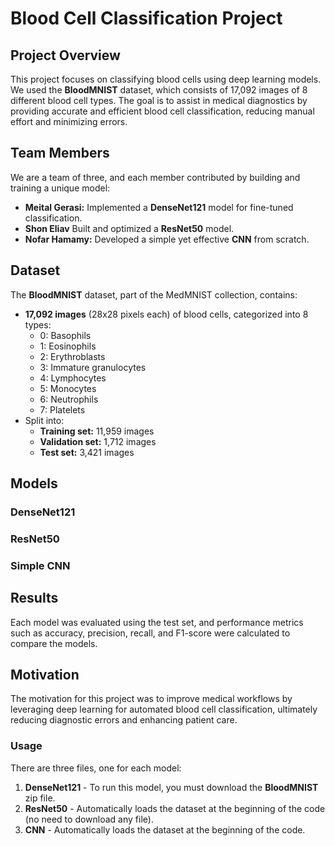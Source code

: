 # Blood Cell Classification Project

## Project Overview
This project focuses on classifying blood cells using deep learning models. We used the **BloodMNIST** dataset, which consists of 17,092 images of 8 different blood cell types. The goal is to assist in medical diagnostics by providing accurate and efficient blood cell classification, reducing manual effort and minimizing errors.

## Team Members
We are a team of three, and each member contributed by building and training a unique model:
- **Meital Gerasi:** Implemented a **DenseNet121** model for fine-tuned classification.
- **Shon Eliav** Built and optimized a **ResNet50** model.
- **Nofar Hamamy:** Developed a simple yet effective **CNN** from scratch.

## Dataset
The **BloodMNIST** dataset, part of the MedMNIST collection, contains:
- **17,092 images** (28x28 pixels each) of blood cells, categorized into 8 types:
  - 0: Basophils
  - 1: Eosinophils
  - 2: Erythroblasts
  - 3: Immature granulocytes
  - 4: Lymphocytes
  - 5: Monocytes
  - 6: Neutrophils
  - 7: Platelets
- Split into:
  - **Training set:** 11,959 images
  - **Validation set:** 1,712 images
  - **Test set:** 3,421 images

## Models
### DenseNet121
### ResNet50
### Simple CNN

## Results
Each model was evaluated using the test set, and performance metrics such as accuracy, precision, recall, and F1-score were calculated to compare the models.


## Motivation
The motivation for this project was to improve medical workflows by leveraging deep learning for automated blood cell classification, ultimately reducing diagnostic errors and enhancing patient care.

### Usage  

There are three files, one for each model:  

1. **DenseNet121** - To run this model, you must download the **BloodMNIST** zip file.  
2. **ResNet50** - Automatically loads the dataset at the beginning of the code (no need to download any file).  
3. **CNN** - Automatically loads the dataset at the beginning of the code.  
